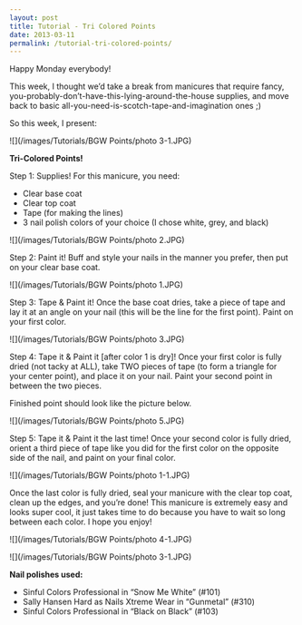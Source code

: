 ```yaml
---
layout: post
title: Tutorial - Tri Colored Points
date: 2013-03-11
permalink: /tutorial-tri-colored-points/
---
```


Happy Monday everybody!

This week, I thought we’d take a break from manicures that require fancy, you-probably-don’t-have-this-lying-around-the-house supplies, and move back to basic all-you-need-is-scotch-tape-and-imagination ones ;)

So this week, I present:

![](/images/Tutorials/BGW Points/photo 3-1.JPG)

**Tri-Colored Points!**

Step 1: Supplies! For this manicure, you need:

- Clear base coat
- Clear top coat
- Tape (for making the lines)
- 3 nail polish colors of your choice (I chose white, grey, and black)

![](/images/Tutorials/BGW Points/photo 2.JPG)

Step 2: Paint it! Buff and style your nails in the manner you prefer, then put on your clear base coat.

![](/images/Tutorials/BGW Points/photo 1.JPG)

Step 3: Tape & Paint it! Once the base coat dries, take a piece of tape and lay it at an angle on your nail (this will be the line for the first point). Paint on your first color.

![](/images/Tutorials/BGW Points/photo 3.JPG)

Step 4: Tape it & Paint it [after color 1 is dry]! Once your first color is fully dried (not tacky at ALL), take TWO pieces of tape (to form a triangle for your center point), and place it on your nail. Paint your second point in between the two pieces.

Finished point should look like the picture below.

![](/images/Tutorials/BGW Points/photo 5.JPG)

Step 5: Tape it & Paint it the last time! Once your second color is fully dried, orient a third piece of tape like you did for the first color on the opposite side of the nail, and paint on your final color.

![](/images/Tutorials/BGW Points/photo 1-1.JPG)

Once the last color is fully dried, seal your manicure with the clear top coat, clean up the edges, and you’re done! This manicure is extremely easy and looks super cool, it just takes time to do because you have to wait so long between each color. I hope you enjoy!

![](/images/Tutorials/BGW Points/photo 4-1.JPG)

![](/images/Tutorials/BGW Points/photo 3-1.JPG)

**Nail polishes used:**

- Sinful Colors Professional in “Snow Me White” (#101)
- Sally Hansen Hard as Nails Xtreme Wear in “Gunmetal” (#310)
- Sinful Colors Professional in “Black on Black” (#103)